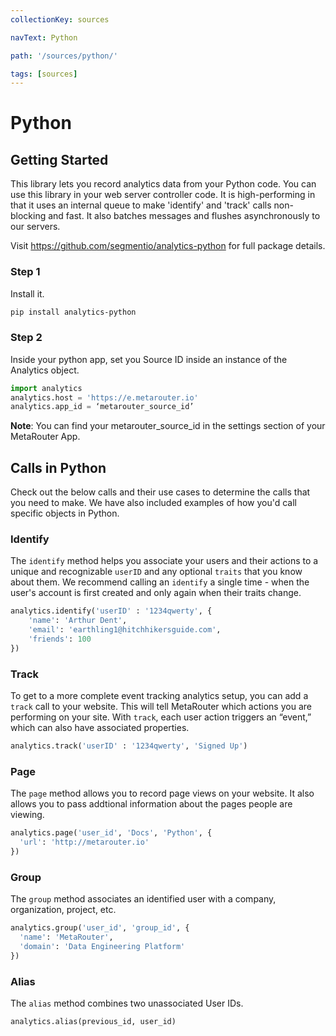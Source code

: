 ```yaml
---
collectionKey: sources

navText: Python

path: '/sources/python/'

tags: [sources]
---
```


# Python

## Getting Started

This library lets you record analytics data from your Python code. You can use this library in your web server controller code. It is high-performing in that it uses an internal queue to make 'identify' and 'track' calls non-blocking and fast. It also batches messages and flushes asynchronously to our servers.

Visit https://github.com/segmentio/analytics-python for full package details.

### Step 1

Install it.

```bash
pip install analytics-python
```

### Step 2

Inside your python app, set you Source ID inside an instance of the Analytics object.

```python
import analytics
analytics.host = 'https://e.metarouter.io'
analytics.app_id = ‘metarouter_source_id’
```

**Note**: You can find your metarouter_source_id in the settings section of your MetaRouter App.

## Calls in Python

Check out the below calls and their use cases to determine the calls that you need to make. We have also included examples of how you'd call specific objects in Python.

### Identify

The `identify` method helps you associate your users and their actions to a unique and recognizable `userID` and any optional `traits` that you know about them. We recommend calling an `identify` a single time - when the user's account is first created and only again when their traits change.

```python
analytics.identify('userID' : '1234qwerty', {
    'name': 'Arthur Dent',
    'email': 'earthling1@hitchhikersguide.com',
    'friends': 100
})
```

### Track

To get to a more complete event tracking analytics setup, you can add a `track` call to your website. This will tell MetaRouter which actions you are performing on your site. With `track`, each user action triggers an “event,” which can also have associated properties.

```python
analytics.track('userID' : '1234qwerty', 'Signed Up')
```

### Page

The `page` method allows you to record page views on your website. It also allows you to pass addtional information about the pages people are viewing.

```python
analytics.page('user_id', 'Docs', 'Python', {
  'url': 'http://metarouter.io'
})
```

### Group

The `group` method associates an identified user with a company, organization, project, etc.

```python
analytics.group('user_id', 'group_id', {
  'name': 'MetaRouter',
  'domain': 'Data Engineering Platform'
})
```

### Alias

The `alias` method combines two unassociated User IDs.

```python
analytics.alias(previous_id, user_id)
```
